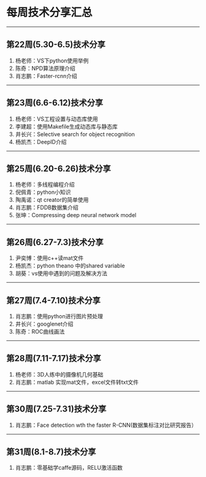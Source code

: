 # 每周技术分享汇总
---
## 第22周(5.30-6.5)技术分享
1. 杨老师：VS下python使用举例
2. 陈奇：NPD算法原理介绍
3. 肖志鹏：Faster-rcnn介绍

---

## 第23周(6.6-6.12)技术分享
1. 杨老师：VS工程设置与动态库使用
2. 李建超：使用Makefile生成动态库与静态库
3. 井长兴：Selective search for object recognition
4. 杨凯杰：DeepID介绍

---

## 第25周(6.20-6.26)技术分享
1. 杨老师：多线程编程介绍
2. 倪佩青：python小知识
3. 陶禹诺：qt creator的简单使用
4. 肖志鹏：FDDB数据集介绍
5. 张坤：Compressing deep neural network model

---

## 第26周(6.27-7.3)技术分享
1. 尹奕博：使用c++读mat文件
2. 杨凯杰：python theano 中的shared variable
3. 胡葵：vs使用中遇到的问题及解决方法

---

## 第27周(7.4-7.10)技术分享
1. 肖志鹏：使用python进行图片预处理
2. 井长兴：googlenet介绍
3. 陈奇：ROC曲线画法

---

## 第28周(7.11-7.17)技术分享
1. 杨老师：3D人练中的摄像机几何基础
2. 肖志鹏：matlab 实现mat文件，excel文件转txt文件

---

## 第30周(7.25-7.31)技术分享
1. 肖志鹏：Face detection wth the faster R-CNN(数据集标注对比研究报告）

---

## 第31周(8.1-8.7)技术分享
1. 肖志鹏：零基础学caffe源码，RELU激活函数
